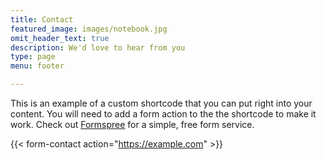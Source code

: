 ```yaml
---
title: Contact
featured_image: images/notebook.jpg
omit_header_text: true
description: We'd love to hear from you
type: page
menu: footer

---
```

This is an example of a custom shortcode that you can put right into your content. You will need to add a form action to the the shortcode to make it work. Check out [Formspree](https://formspree.io/) for a simple, free form service.

{{< form-contact action="https://example.com"  >}}